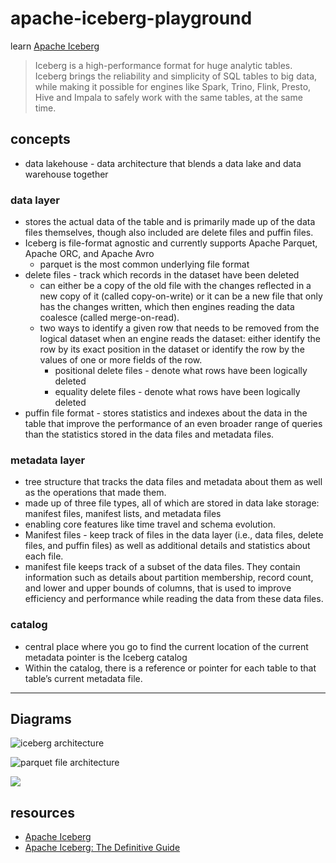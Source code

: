 # apache-iceberg-playground

learn [Apache Iceberg](https://iceberg.apache.org/)

> Iceberg is a high-performance format for huge analytic tables. Iceberg brings the reliability and simplicity of SQL tables to big data, while making it possible for engines like Spark, Trino, Flink, Presto, Hive and Impala to safely work with the same tables, at the same time.


## concepts

- data lakehouse - data architecture that blends a data lake and data warehouse together

### data layer

- stores the actual data of the table and is primarily made up of the data files themselves, though also included are delete files and puffin files.
- Iceberg is file-format agnostic and currently supports Apache Parquet, Apache ORC, and Apache Avro
  - parquet is the most common underlying file format
- delete files - track which records in the dataset have been deleted
  - can either be a copy of the old file with the changes reflected in a new copy of it (called copy-on-write) or it can be a new file that only has the changes written, which then engines reading the data coalesce (called merge-on-read). 
  - two ways to identify a given row that needs to be removed from the logical dataset when an engine reads the dataset: either identify the row by its exact position in the dataset or identify the row by the values of one or more fields of the row.
    - positional delete files - denote what rows have been logically deleted
    - equality delete files - denote what rows have been logically deleted
- puffin file format - stores statistics and indexes about the data in the table that improve the performance of an even broader range of queries than the statistics stored in the data files and metadata files.

### metadata layer

- tree structure that tracks the data files and metadata about them as well as the operations that made them.
- made up of three file types, all of which are stored in data lake storage: manifest files, manifest lists, and metadata files
- enabling core features like time travel and schema evolution.
- Manifest files - keep track of files in the data layer (i.e., data files, delete files, and puffin files) as well as additional details and statistics about each file.
- manifest file keeps track of a subset of the data files. They contain information such as details about partition membership, record count, and lower and upper bounds of columns, that is used to improve efficiency and performance while reading the data from these data files.

### catalog

- central place where you go to find the current location of the current metadata pointer is the Iceberg catalog
- Within the catalog, there is a reference or pointer for each table to that table’s current metadata file.

---

## Diagrams

![iceberg architecture](https://www.evernote.com/shard/s1/sh/81d7554d-fa1c-4d1a-be1a-833b9df0cde3/u6hQptJNtZ33s_9_ZQlIalR4jICF6OteU-hx_8syAlDZuxG7Bmi4PuBA6Q/deep/0/image.png)

![parquet file architecture](https://www.evernote.com/shard/s1/sh/f4c5dc81-6f51-4635-8389-0fdd821afe5d/a0BbhK8nNbPYCKhMWtdAIcuTpUNpJqQrn9id2C1-TX2vmo_bUgqqYzK2Xg/deep/0/image.png)

![](https://www.evernote.com/shard/s1/sh/b749264e-d0ab-4592-8bf4-bb7b4ced5d24/yzCbADgRw2DFzIKviadqG2DDYWwg6gLsEb6bqGaxhEHOx0XAITrdMfv8TA/deep/0/image.png)

## resources

- [Apache Iceberg](https://iceberg.apache.org/)
- [Apache Iceberg: The Definitive Guide](https://learning.oreilly.com/library/view/apache-iceberg-the/9781098148614)